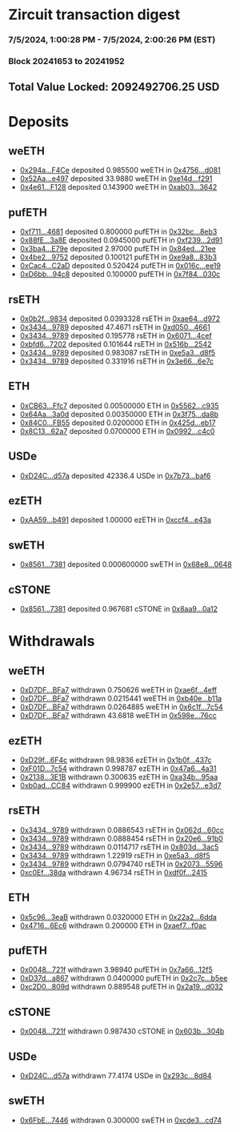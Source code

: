 # Zircuit transaction digest
### 7/5/2024, 1:00:28 PM - 7/5/2024, 2:00:26 PM (EST)
### Block 20241653 to 20241952

## Total Value Locked: 2092492706.25 USD

# Deposits
## weETH
- [0x294a...F4Ce](https://etherscan.io/address/0x294a553a08D9D604EB17d08765aAb0909823F4Ce) deposited 0.985500 weETH in [0x4756...d081](https://etherscan.io/tx/0x294a553a08D9D604EB17d08765aAb0909823F4Ce)
- [0x52Aa...e497](https://etherscan.io/address/0x52Aa899454998Be5b000Ad077a46Bbe360F4e497) deposited 33.9880 weETH in [0xe14d...f291](https://etherscan.io/tx/0x52Aa899454998Be5b000Ad077a46Bbe360F4e497)
- [0x4e61...F128](https://etherscan.io/address/0x4e612014a3732706F6E08ed6a19b556150F3F128) deposited 0.143900 weETH in [0xab03...3642](https://etherscan.io/tx/0x4e612014a3732706F6E08ed6a19b556150F3F128)
## pufETH
- [0xf711...4681](https://etherscan.io/address/0xf7111878717F52dddd4D24D255D2B6B7be544681) deposited 0.800000 pufETH in [0x32bc...8eb3](https://etherscan.io/tx/0xf7111878717F52dddd4D24D255D2B6B7be544681)
- [0x88fE...3a8E](https://etherscan.io/address/0x88fED84dbABD43b7336042bEAE1eEd9A78463a8E) deposited 0.0945000 pufETH in [0xf239...2d91](https://etherscan.io/tx/0x88fED84dbABD43b7336042bEAE1eEd9A78463a8E)
- [0x3ba4...E79e](https://etherscan.io/address/0x3ba418eA06a54A39442fcFCf867Eee01a782E79e) deposited 2.97000 pufETH in [0x84ed...21ee](https://etherscan.io/tx/0x3ba418eA06a54A39442fcFCf867Eee01a782E79e)
- [0x4be2...9752](https://etherscan.io/address/0x4be270A315e7ec1111320BB0a67C8e6576569752) deposited 0.100121 pufETH in [0xe9a8...83b3](https://etherscan.io/tx/0x4be270A315e7ec1111320BB0a67C8e6576569752)
- [0xCac4...C2aD](https://etherscan.io/address/0xCac4Be9Bad13cd3014Ea9905270cf81E5B53C2aD) deposited 0.520424 pufETH in [0x016c...ee19](https://etherscan.io/tx/0xCac4Be9Bad13cd3014Ea9905270cf81E5B53C2aD)
- [0xD6bb...94c8](https://etherscan.io/address/0xD6bba09DeE0DdC465c22a23cb8548a524eb994c8) deposited 0.100000 pufETH in [0x7f84...030c](https://etherscan.io/tx/0xD6bba09DeE0DdC465c22a23cb8548a524eb994c8)
## rsETH
- [0x0b2f...9834](https://etherscan.io/address/0x0b2f922c462414bb8863214FFa71a971755E9834) deposited 0.0393328 rsETH in [0xae64...d972](https://etherscan.io/tx/0x0b2f922c462414bb8863214FFa71a971755E9834)
- [0x3434...9789](https://etherscan.io/address/0x34349c5569e7B846c3558961552D2202760A9789) deposited 47.4671 rsETH in [0xd050...4661](https://etherscan.io/tx/0x34349c5569e7B846c3558961552D2202760A9789)
- [0x3434...9789](https://etherscan.io/address/0x34349c5569e7B846c3558961552D2202760A9789) deposited 0.195778 rsETH in [0x6071...4cef](https://etherscan.io/tx/0x34349c5569e7B846c3558961552D2202760A9789)
- [0xbfd6...7202](https://etherscan.io/address/0xbfd6de45CE0644e2E3065916D5B5b23D49417202) deposited 0.101644 rsETH in [0x516b...2542](https://etherscan.io/tx/0xbfd6de45CE0644e2E3065916D5B5b23D49417202)
- [0x3434...9789](https://etherscan.io/address/0x34349c5569e7B846c3558961552D2202760A9789) deposited 0.983087 rsETH in [0xe5a3...d8f5](https://etherscan.io/tx/0x34349c5569e7B846c3558961552D2202760A9789)
- [0x3434...9789](https://etherscan.io/address/0x34349c5569e7B846c3558961552D2202760A9789) deposited 0.331916 rsETH in [0x3e66...6e7c](https://etherscan.io/tx/0x34349c5569e7B846c3558961552D2202760A9789)
## ETH
- [0xCB63...Ffc7](https://etherscan.io/address/0xCB63D4930dDE17e1156A341CBA3735A3D8CaFfc7) deposited 0.00500000 ETH in [0x5562...c935](https://etherscan.io/tx/0xCB63D4930dDE17e1156A341CBA3735A3D8CaFfc7)
- [0x64Aa...3a0d](https://etherscan.io/address/0x64AaD320909c5Dc89CDeAB958824284eeEB63a0d) deposited 0.00350000 ETH in [0x3f75...da8b](https://etherscan.io/tx/0x64AaD320909c5Dc89CDeAB958824284eeEB63a0d)
- [0x84C0...FB55](https://etherscan.io/address/0x84C0BB90b546fa2f77918550F3C07311dAaDFB55) deposited 0.0200000 ETH in [0x425d...eb17](https://etherscan.io/tx/0x84C0BB90b546fa2f77918550F3C07311dAaDFB55)
- [0x8C13...62a7](https://etherscan.io/address/0x8C1360f790022906cf0b2762ab2Fc9e611cf62a7) deposited 0.0700000 ETH in [0x0992...c4c0](https://etherscan.io/tx/0x8C1360f790022906cf0b2762ab2Fc9e611cf62a7)
## USDe
- [0xD24C...d57a](https://etherscan.io/address/0xD24Cfe2d0fa81369ca6291c28ac5426e16B6d57a) deposited 42336.4 USDe in [0x7b73...baf6](https://etherscan.io/tx/0xD24Cfe2d0fa81369ca6291c28ac5426e16B6d57a)
## ezETH
- [0xAA59...b491](https://etherscan.io/address/0xAA5911B8abbd337db3E76395e2EE6ce9a02bb491) deposited 1.00000 ezETH in [0xccf4...e43a](https://etherscan.io/tx/0xAA5911B8abbd337db3E76395e2EE6ce9a02bb491)
## swETH
- [0x8561...7381](https://etherscan.io/address/0x85613F59aCe83Fa4f98a1f37b5f9dD34B6797381) deposited 0.000600000 swETH in [0x68e8...0648](https://etherscan.io/tx/0x85613F59aCe83Fa4f98a1f37b5f9dD34B6797381)
## cSTONE
- [0x8561...7381](https://etherscan.io/address/0x85613F59aCe83Fa4f98a1f37b5f9dD34B6797381) deposited 0.967681 cSTONE in [0x8aa9...0a12](https://etherscan.io/tx/0x85613F59aCe83Fa4f98a1f37b5f9dD34B6797381)
# Withdrawals
## weETH
- [0xD7DF...BFa7](https://etherscan.io/address/0xD7DF7E085214743530afF339aFC420c7c720BFa7) withdrawn 0.750626 weETH in [0xae6f...4eff](https://etherscan.io/tx/0xD7DF7E085214743530afF339aFC420c7c720BFa7)
- [0xD7DF...BFa7](https://etherscan.io/address/0xD7DF7E085214743530afF339aFC420c7c720BFa7) withdrawn 0.0215441 weETH in [0xb40e...b11a](https://etherscan.io/tx/0xD7DF7E085214743530afF339aFC420c7c720BFa7)
- [0xD7DF...BFa7](https://etherscan.io/address/0xD7DF7E085214743530afF339aFC420c7c720BFa7) withdrawn 0.0264885 weETH in [0x6c1f...7c54](https://etherscan.io/tx/0xD7DF7E085214743530afF339aFC420c7c720BFa7)
- [0xD7DF...BFa7](https://etherscan.io/address/0xD7DF7E085214743530afF339aFC420c7c720BFa7) withdrawn 43.6818 weETH in [0x598e...76cc](https://etherscan.io/tx/0xD7DF7E085214743530afF339aFC420c7c720BFa7)
## ezETH
- [0xD29f...6F4c](https://etherscan.io/address/0xD29fA17Ea504EfE3D23067B1ac74f95768176F4c) withdrawn 98.9836 ezETH in [0x1b0f...437c](https://etherscan.io/tx/0xD29fA17Ea504EfE3D23067B1ac74f95768176F4c)
- [0xF01D...7c54](https://etherscan.io/address/0xF01Dc44cA43C2475448F735F94d4bc1Bd0827c54) withdrawn 0.998787 ezETH in [0x47a6...4a31](https://etherscan.io/tx/0xF01Dc44cA43C2475448F735F94d4bc1Bd0827c54)
- [0x2138...3E1B](https://etherscan.io/address/0x2138dA688C9dE36875d57083BE16066784Ef3E1B) withdrawn 0.300635 ezETH in [0xa34b...95aa](https://etherscan.io/tx/0x2138dA688C9dE36875d57083BE16066784Ef3E1B)
- [0xb0ad...CC84](https://etherscan.io/address/0xb0ad83F09a4ca40a1a54d4a938F7A82cEaCeCC84) withdrawn 0.999900 ezETH in [0x2e57...e3d7](https://etherscan.io/tx/0xb0ad83F09a4ca40a1a54d4a938F7A82cEaCeCC84)
## rsETH
- [0x3434...9789](https://etherscan.io/address/0x34349c5569e7B846c3558961552D2202760A9789) withdrawn 0.0886543 rsETH in [0x062d...60cc](https://etherscan.io/tx/0x34349c5569e7B846c3558961552D2202760A9789)
- [0x3434...9789](https://etherscan.io/address/0x34349c5569e7B846c3558961552D2202760A9789) withdrawn 0.0888454 rsETH in [0x20e6...91b0](https://etherscan.io/tx/0x34349c5569e7B846c3558961552D2202760A9789)
- [0x3434...9789](https://etherscan.io/address/0x34349c5569e7B846c3558961552D2202760A9789) withdrawn 0.0114717 rsETH in [0x803d...3ac5](https://etherscan.io/tx/0x34349c5569e7B846c3558961552D2202760A9789)
- [0x3434...9789](https://etherscan.io/address/0x34349c5569e7B846c3558961552D2202760A9789) withdrawn 1.22919 rsETH in [0xe5a3...d8f5](https://etherscan.io/tx/0x34349c5569e7B846c3558961552D2202760A9789)
- [0x3434...9789](https://etherscan.io/address/0x34349c5569e7B846c3558961552D2202760A9789) withdrawn 0.0794740 rsETH in [0x2073...5596](https://etherscan.io/tx/0x34349c5569e7B846c3558961552D2202760A9789)
- [0xc0Ef...38da](https://etherscan.io/address/0xc0EfD9D4B3c7E1f4F8B700C0F939eda9a2B738da) withdrawn 4.96734 rsETH in [0xdf0f...2415](https://etherscan.io/tx/0xc0EfD9D4B3c7E1f4F8B700C0F939eda9a2B738da)
## ETH
- [0x5c96...3eaB](https://etherscan.io/address/0x5c96AeF83De0a4a6cD68C1bBEB1F2435aB323eaB) withdrawn 0.0320000 ETH in [0x22a2...6dda](https://etherscan.io/tx/0x5c96AeF83De0a4a6cD68C1bBEB1F2435aB323eaB)
- [0x4716...6Ec6](https://etherscan.io/address/0x4716808542eC9754E4d4a6EFDF9fe14A91E06Ec6) withdrawn 0.200000 ETH in [0xaef7...f0ac](https://etherscan.io/tx/0x4716808542eC9754E4d4a6EFDF9fe14A91E06Ec6)
## pufETH
- [0x0048...721f](https://etherscan.io/address/0x00489dDbF5aA399EE576c066a25cc908e038721f) withdrawn 3.98940 pufETH in [0x7a66...12f5](https://etherscan.io/tx/0x00489dDbF5aA399EE576c066a25cc908e038721f)
- [0xD37d...a867](https://etherscan.io/address/0xD37d3e9898F9db3cf8189836239839945cDAa867) withdrawn 0.0400000 pufETH in [0x2c7c...b5ee](https://etherscan.io/tx/0xD37d3e9898F9db3cf8189836239839945cDAa867)
- [0xc2D0...809d](https://etherscan.io/address/0xc2D0d7E1AAEC507A104dd61f2B0101500cA6809d) withdrawn 0.889548 pufETH in [0x2a19...d032](https://etherscan.io/tx/0xc2D0d7E1AAEC507A104dd61f2B0101500cA6809d)
## cSTONE
- [0x0048...721f](https://etherscan.io/address/0x00489dDbF5aA399EE576c066a25cc908e038721f) withdrawn 0.987430 cSTONE in [0x603b...304b](https://etherscan.io/tx/0x00489dDbF5aA399EE576c066a25cc908e038721f)
## USDe
- [0xD24C...d57a](https://etherscan.io/address/0xD24Cfe2d0fa81369ca6291c28ac5426e16B6d57a) withdrawn 77.4174 USDe in [0x293c...8d84](https://etherscan.io/tx/0xD24Cfe2d0fa81369ca6291c28ac5426e16B6d57a)
## swETH
- [0x6FbE...7446](https://etherscan.io/address/0x6FbE628b638BAfE57B2f944f2FE4F7587DdF7446) withdrawn 0.300000 swETH in [0xcde3...cd74](https://etherscan.io/tx/0x6FbE628b638BAfE57B2f944f2FE4F7587DdF7446)
